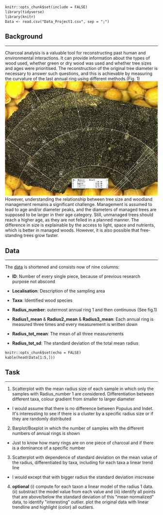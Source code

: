 ```{r setup, include=FALSE}
knitr::opts_chunk$set(include = FALSE)
library(tidyverse)
library(knitr)
Data <- read.csv("Data_Project1.csv", sep = ";") 
```

## Background

------------------------------------------------------------------------

Charcoal analysis is a valuable tool for reconstructing past human and environmental interactions. It can provide information about the types of wood used, whether green or dry wood was used and whether tree sizes and ages were prioritised. The reconstruction of the original tree diameter is necessary to answer such questions, and this is achievable by measuring the curvature of the last annual ring using different methods.(Fig. 1) ![Fig. 1](description.jpg) However, understanding the relationship between tree size and woodland management remains a significant challenge. Management is assumed to lead to age and/or diameter peaks, and the diameters of managed trees are supposed to be larger in their age category. Still, unmanaged trees should reach a higher age, as they are not felled in a planned manner. The difference in size is explainable by the access to light, space and nutrients, which is better in managed woods. However, it is also possible that free-standing trees grow faster.

## Data

------------------------------------------------------------------------

The [data](Data_Project1.csv) is shortened and consists now of nine columns:

-   **ID**: Number of every single piece, because of previous research purpose not abscond

-   **Localisation**: Description of the sampling area

-   **Taxa**: Identified wood species

-   **Radius_number**: outermost annual ring 1 and then continuous (See fig.1)

-   **Radius1_mean** & **Radius2_mean** & **Radius3_mean**: Each annual ring is measured three times and every measurement is written down

-   **Radius_tot_mean**: The mean of all three measurements

-   **Radius_tot_sd**: The standard deviation of the total mean radius

```{r setup, include=FALSE}
knitr::opts_chunk$set(echo = FALSE)
kable(head(Data[1:5,]))
```

## Task

------------------------------------------------------------------------

1.  Scatterplot with the mean radius size of each sample in which only the samples with Radius_number 1 are considered. Differentiation between different taxa, colour gradient from smaller to larger diameter

-   I would assume that there is no difference between Populus and Indet. It's interessting to see if there is a cluster by a specific radius size or if they are randomly distributed

2.  Barplot/Boxplot in which the number of samples with the different numbers of annual rings is shown

-   Just to know how many rings are on one piece of charcoal and if there is a dominance of a specific number

3.  Scatterplot with dependence of standard deviation on the mean value of the radius, differentiated by taxa, including for each taxa a linear trend line

-   I would except that with bigger radius the standard deviation inscrease

4.  **optional** (i) compute for each taxon a linear model of the radius 1 data. (ii) substract the model value from each value and (iii) identify all points that are above/below the standard deviation of this "mean normalized" data, to identify "interesting" outlier. plot the original data with linear trendline and highlight (color) all outliers.

